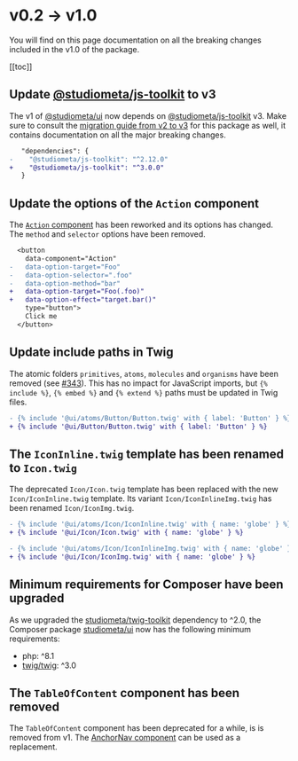 # v0.2 → v1.0

You will find on this page documentation on all the breaking changes included in the v1.0 of the package.

[[toc]]

## Update [@studiometa/js-toolkit](https://github.com/studiometa/js-toolkit) to v3

The v1 of [@studiometa/ui](https://github.com/studiometa/ui) now depends on [@studiometa/js-toolkit](https://github.com/studiometa/js-toolkit) v3. Make sure to consult the [migration guide from v2 to v3](https://js-toolkit.studiometa.dev/guide/migration/v2-to-v3.html) for this package as well, it contains documentation on all the major breaking changes.

```diff
   "dependencies": {
-    "@studiometa/js-toolkit": "^2.12.0"
+    "@studiometa/js-toolkit": "^3.0.0"
   }
```

## Update the options of the `Action` component

The [`Action` component](/components/Action/) has been reworked and its options has changed. The `method` and `selector` options have been removed.

```diff
  <button
    data-component="Action"
-   data-option-target="Foo"
-   data-option-selector=".foo"
-   data-option-method="bar"
+   data-option-target="Foo(.foo)"
+   data-option-effect="target.bar()"
    type="button">
    Click me
  </button>
```

## Update include paths in Twig

The atomic folders `primitives`, `atoms`, `molecules` and `organisms` have been removed (see [#343](https://github.com/studiometa/ui/pull/343)). This has no impact for JavaScript imports, but `{% include %}`, `{% embed %}` and `{% extend %}` paths must be updated in Twig files.

```diff
- {% include '@ui/atoms/Button/Button.twig' with { label: 'Button' } %}
+ {% include '@ui/Button/Button.twig' with { label: 'Button' } %}
```

## The `IconInline.twig` template has been renamed to `Icon.twig`

The deprecated `Icon/Icon.twig` template has been replaced with the new `Icon/IconInline.twig` template. Its variant `Icon/IconInlineImg.twig` has been renamed `Icon/IconImg.twig`.

```diff
- {% include '@ui/atoms/Icon/IconInline.twig' with { name: 'globe' } %}
+ {% include '@ui/Icon/Icon.twig' with { name: 'globe' } %}

- {% include '@ui/atoms/Icon/IconInlineImg.twig' with { name: 'globe' } %}
+ {% include '@ui/Icon/IconImg.twig' with { name: 'globe' } %}
```

## Minimum requirements for Composer have been upgraded

As we upgraded the [studiometa/twig-toolkit](https://github.com/studiometa/twig-toolkit) dependency to ^2.0, the Composer package [studiometa/ui](https://packagist.org/packages/studiometa/ui) now has the following minimum requirements:

- php: ^8.1
- [twig/twig](https://github.com/twigphp/Twig): ^3.0

## The `TableOfContent` component has been removed

The `TableOfContent` component has been deprecated for a while, is is removed from v1. The [AnchorNav component](/components/AnchorNav/) can be used as a replacement.

